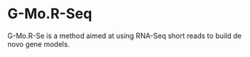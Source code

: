 # G-Mo.R-Seq

G-Mo.R-Se is a method aimed at using RNA-Seq short reads to build de novo gene models.
